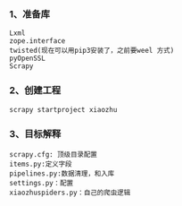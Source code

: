 ### 1、准备库

    Lxml
    zope.interface
    twisted(现在可以用pip3安装了，之前要weel 方式)
    pyOpenSSL
    Scrapy

### 2、创建工程
    scrapy startproject xiaozhu

### 3、目标解释
    scrapy.cfg: 顶级目录配置
    items.py:定义字段
    pipelines.py:数据清理，和入库
    settings.py：配置
    xiaozhuspiders.py：自己的爬虫逻辑